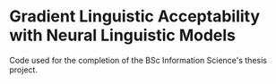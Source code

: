 # Gradient Linguistic Acceptability with Neural Linguistic Models
Code used for the completion of the BSc Information Science's thesis project.
